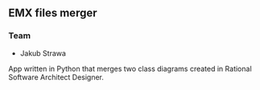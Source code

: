 ## EMX files merger

### Team
- Jakub Strawa

App written in Python that merges two class diagrams created in Rational Software Architect Designer.
